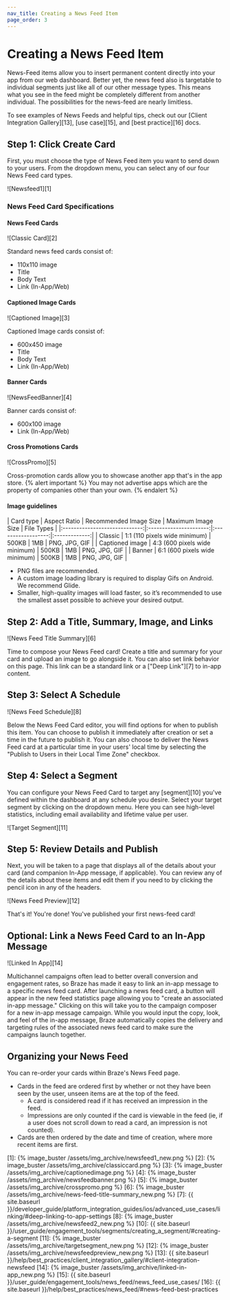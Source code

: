 ```yaml
---
nav_title: Creating a News Feed Item
page_order: 3
---
```

# Creating a News Feed Item

News-Feed items allow you to insert permanent content directly into your app from our web dashboard. Better yet, the news feed also is targetable to individual segments just like all of our other message types. This means what you see in the feed might be completely different from another individual. The possibilities for the news-feed are nearly limitless.

To see examples of News Feeds and helpful tips, check out our [Client Integration Gallery][13], [use case][15], and [best practice][16] docs. 

## Step 1: Click Create Card

First, you must choose the type of News Feed item you want to send down to your users. From the dropdown menu, you can select any of our four News Feed card types.

![Newsfeed1][1]

### News Feed Card Specifications

#### News Feed Cards

![Classic Card][2]

Standard news feed cards consist of:

- 110x110 image
- Title
- Body Text
- Link (In-App/Web)

#### Captioned Image Cards

![Captioned Image][3]

Captioned Image cards consist of:

- 600x450 image
- Title
- Body Text
- Link (In-App/Web)

#### Banner Cards

![NewsFeedBanner][4]

Banner cards consist of:

- 600x100 image
- Link (In-App/Web)

#### Cross Promotions Cards

![CrossPromo][5]

Cross-promotion cards allow you to showcase another app that's in the app store. 
{% alert important %}
You may not advertise apps which are the property of companies other than your own.
{% endalert %}


#### Image guidelines

|          Card type         |          Aspect Ratio         | Recommended Image Size | Maximum Image Size |   File Types  |
|:-----------------------------:|:----------------------:|:------------------:|:-------------:|
|          Classic         | 1:1 (110 pixels wide minimum) |          500KB         |         1MB        | PNG, JPG, GIF |
|          Captioned image         | 4:3 (600 pixels wide minimum) |          500KB         |         1MB        | PNG, JPG, GIF |
|          Banner         | 6:1 (600 pixels wide minimum) |          500KB         |         1MB        | PNG, JPG, GIF |

- PNG files are recommended.
- A custom image loading library is required to display Gifs on Android. We recommend Glide.
- Smaller, high-quality images will load faster, so it’s recommended to use the smallest asset possible to achieve your desired output.


## Step 2: Add a Title, Summary, Image, and Links

![News Feed Title Summary][6]

Time to compose your News Feed card! Create a title and summary for your card and upload an image to go alongside it. You can also set link behavior on this page. This link can be a standard link or a ["Deep Link"][7] to in-app content.

## Step 3: Select A Schedule

![News Feed Schedule][8]

Below the News Feed Card editor, you will find options for when to publish this item. You can choose to publish it immediately after creation or set a time in the future to publish it. You can also choose to deliver the News Feed card at a particular time in your users' local time by selecting the "Publish to Users in their Local Time Zone" checkbox.

## Step 4: Select a Segment

You can configure your News Feed Card to target any [segment][10] you've defined within the dashboard at any schedule you desire. Select your target segment by clicking on the dropdown menu. Here you can see high-level statistics, including email availability and lifetime value per user.

![Target Segment][11]

## Step 5: Review Details and Publish

Next, you will be taken to a page that displays all of the details about your card (and companion In-App message, if applicable). You can review any of the details about these items and edit them if you need to by clicking the pencil icon in any of the headers.

![News Feed Preview][12]

That's it! You're done! You've published your first news-feed card!

## Optional: Link a News Feed Card to an In-App Message

![Linked In App][14]

Multichannel campaigns often lead to better overall conversion and engagement rates, so Braze has made it easy to link an in-app message to a specific news feed card. After launching a news feed card, a button will appear in the new feed statistics page allowing you to "create an associated in-app message." Clicking on this will take you to the campaign composer for a new in-app message campaign. While you would input the copy, look, and feel of the in-app message, Braze automatically copies the delivery and targeting rules of the associated news feed card to make sure the campaigns launch together.

## Organizing your News Feed

You can re-order your cards within Braze's News Feed page.
- Cards in the feed are ordered first by whether or not they have been seen by the user, unseen items are at the top of the feed.
  - A card is considered read if it has received an impression in the feed.
  - Impressions are only counted if the card is viewable in the feed (ie, if a user does not scroll down to read a card, an impression is not counted).
- Cards are then ordered by the date and time of creation, where more recent items are first.

[1]: {% image_buster /assets/img_archive/newsfeed1_new.png %}
[2]: {% image_buster /assets/img_archive/classiccard.png %}
[3]: {% image_buster /assets/img_archive/captionedimage.png %}
[4]: {% image_buster /assets/img_archive/newsfeedbanner.png %}
[5]: {% image_buster /assets/img_archive/crosspromo.png %}
[6]: {% image_buster /assets/img_archive/news-feed-title-summary_new.png %}
[7]: {{ site.baseurl }}/developer_guide/platform_integration_guides/ios/advanced_use_cases/linking/#deep-linking-to-app-settings
[8]: {% image_buster /assets/img_archive/newsfeed2_new.png %}
[10]: {{ site.baseurl }}/user_guide/engagement_tools/segments/creating_a_segment/#creating-a-segment
[11]: {% image_buster /assets/img_archive/targetsegment_new.png %}
[12]: {% image_buster /assets/img_archive/newsfeedpreview_new.png %}
[13]: {{ site.baseurl }}/help/best_practices/client_integration_gallery/#client-integration-newsfeed
[14]: {% image_buster /assets/img_archive/linked-in-app_new.png %}
[15]: {{ site.baseurl }}/user_guide/engagement_tools/news_feed/news_feed_use_cases/
[16]: {{ site.baseurl }}/help/best_practices/news_feed/#news-feed-best-practices
